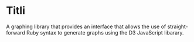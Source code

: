 Titli
=====

A graphing library that provides an interface that allows the use of straight-forward Ruby syntax to generate graphs using the D3 JavaScript libarary.
